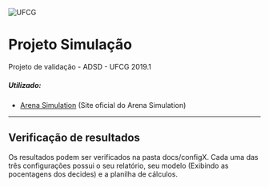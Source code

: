 ![UFCG](https://seeklogo.com/images/U/ufcg_universidade_federal_de_campina_grande-logo-E8B3971276-seeklogo.com.png "UFCG")
# Projeto Simulação
Projeto de validação - ADSD - UFCG 2019.1

##### Utilizado:
- [Arena Simulation](https://www.arenasimulation.com) (Site oficial do Arena Simulation)

---

## Verificação de resultados

Os resultados podem ser verificados na pasta docs/configX. Cada uma das três configurações possui o seu relatório, seu modelo (Exibindo as pocentagens dos decides) e a planilha de cálculos.

